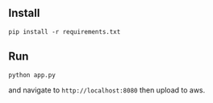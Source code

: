 
## Install
```
pip install -r requirements.txt
```

## Run
```
python app.py
```

and navigate to `http://localhost:8080` then upload to aws.

